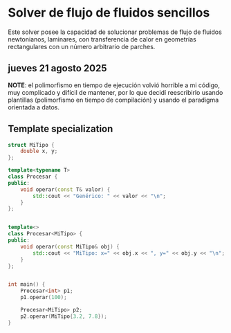 # Solver de flujo de fluidos sencillos

Este solver posee la capacidad de solucionar problemas de flujo de fluidos
newtonianos, laminares, con transferencia de calor en geometrías rectangulares
con un número arbitrario de parches.

## jueves 21 agosto 2025

**NOTE**: el polimorfismo en tiempo de ejecución volvió horrible a mi código,
muy complicado y difícil de mantener, por lo que decidí reescribirlo usando
plantillas (polimorfismo en tiempo de compilación) y usando el paradigma
orientada a datos.

## Template specialization

```cpp
struct MiTipo {
    double x, y;
};

template<typename T>
class Procesar {
public:
    void operar(const T& valor) {
        std::cout << "Genérico: " << valor << "\n";
    }
};


template<>
class Procesar<MiTipo> {
public:
    void operar(const MiTipo& obj) {
        std::cout << "MiTipo: x=" << obj.x << ", y=" << obj.y << "\n";
    }
};


int main() {
    Procesar<int> p1;
    p1.operar(100);

    Procesar<MiTipo> p2;
    p2.operar(MiTipo{3.2, 7.8});
}

```
